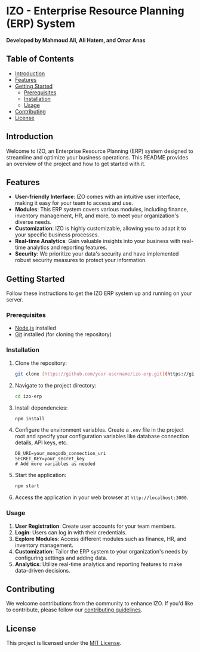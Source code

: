 # IZO - Enterprise Resource Planning (ERP) System

**Developed by Mahmoud Ali, Ali Hatem, and Omar Anas**

## Table of Contents

- [Introduction](#introduction)
- [Features](#features)
- [Getting Started](#getting-started)
  - [Prerequisites](#prerequisites)
  - [Installation](#installation)
  - [Usage](#usage)
- [Contributing](#contributing)
- [License](#license)

## Introduction

Welcome to IZO, an Enterprise Resource Planning (ERP) system designed to streamline and optimize your business operations. This README provides an overview of the project and how to get started with it.

## Features

- **User-friendly Interface**: IZO comes with an intuitive user interface, making it easy for your team to access and use.
- **Modules**: This ERP system covers various modules, including finance, inventory management, HR, and more, to meet your organization's diverse needs.
- **Customization**: IZO is highly customizable, allowing you to adapt it to your specific business processes.
- **Real-time Analytics**: Gain valuable insights into your business with real-time analytics and reporting features.
- **Security**: We prioritize your data's security and have implemented robust security measures to protect your information.

## Getting Started

Follow these instructions to get the IZO ERP system up and running on your server.

### Prerequisites

- [Node.js](https://nodejs.org/) installed
- [Git](https://git-scm.com/) installed (for cloning the repository)

### Installation

1. Clone the repository:

   ```bash
   git clone [https://github.com/your-username/izo-erp.git](https://github.com/MahmoudAliEid/IZO_Project_Next/)
   ```

2. Navigate to the project directory:

   ```bash
   cd izo-erp
   ```

3. Install dependencies:

   ```bash
   npm install
   ```

4. Configure the environment variables. Create a `.env` file in the project root and specify your configuration variables like database connection details, API keys, etc.

   ```env
   DB_URI=your_mongodb_connection_uri
   SECRET_KEY=your_secret_key
   # Add more variables as needed
   ```

5. Start the application:

   ```bash
   npm start
   ```

6. Access the application in your web browser at `http://localhost:3000`.

### Usage

1. **User Registration**: Create user accounts for your team members.
2. **Login**: Users can log in with their credentials.
3. **Explore Modules**: Access different modules such as finance, HR, and inventory management.
4. **Customization**: Tailor the ERP system to your organization's needs by configuring settings and adding data.
5. **Analytics**: Utilize real-time analytics and reporting features to make data-driven decisions.

## Contributing

We welcome contributions from the community to enhance IZO. If you'd like to contribute, please follow our [contributing guidelines](CONTRIBUTING.md).

## License

This project is licensed under the [MIT License](LICENSE).

